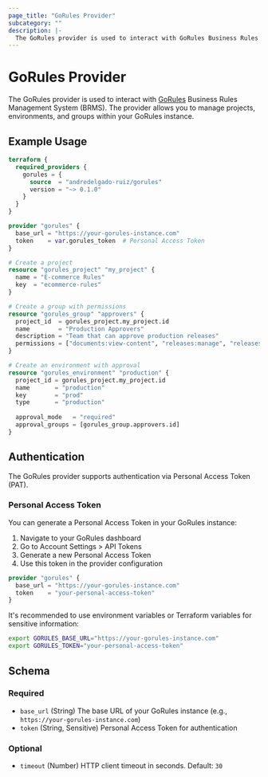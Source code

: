 ```yaml
---
page_title: "GoRules Provider"
subcategory: ""
description: |-
  The GoRules provider is used to interact with GoRules Business Rules Management System (BRMS). The provider needs to be configured with the proper credentials before it can be used.
---
```


# GoRules Provider

The GoRules provider is used to interact with [GoRules](https://gorules.io/) Business Rules Management System (BRMS). The provider allows you to manage projects, environments, and groups within your GoRules instance.

## Example Usage

```terraform
terraform {
  required_providers {
    gorules = {
      source  = "andredelgado-ruiz/gorules"
      version = "~> 0.1.0"
    }
  }
}

provider "gorules" {
  base_url = "https://your-gorules-instance.com"
  token    = var.gorules_token  # Personal Access Token
}

# Create a project
resource "gorules_project" "my_project" {
  name = "E-commerce Rules"
  key  = "ecommerce-rules"
}

# Create a group with permissions
resource "gorules_group" "approvers" {
  project_id  = gorules_project.my_project.id
  name        = "Production Approvers"
  description = "Team that can approve production releases"
  permissions = ["documents:view-content", "releases:manage", "releases:deploy"]
}

# Create an environment with approval
resource "gorules_environment" "production" {
  project_id = gorules_project.my_project.id
  name       = "production"
  key        = "prod"
  type       = "production"
  
  approval_mode   = "required"
  approval_groups = [gorules_group.approvers.id]
}
```

## Authentication

The GoRules provider supports authentication via Personal Access Token (PAT).

### Personal Access Token

You can generate a Personal Access Token in your GoRules instance:

1. Navigate to your GoRules dashboard
2. Go to Account Settings > API Tokens
3. Generate a new Personal Access Token
4. Use this token in the provider configuration

```terraform
provider "gorules" {
  base_url = "https://your-gorules-instance.com"
  token    = "your-personal-access-token"
}
```

It's recommended to use environment variables or Terraform variables for sensitive information:

```bash
export GORULES_BASE_URL="https://your-gorules-instance.com"
export GORULES_TOKEN="your-personal-access-token"
```

## Schema

### Required

- `base_url` (String) The base URL of your GoRules instance (e.g., `https://your-gorules-instance.com`)
- `token` (String, Sensitive) Personal Access Token for authentication

### Optional

- `timeout` (Number) HTTP client timeout in seconds. Default: `30`